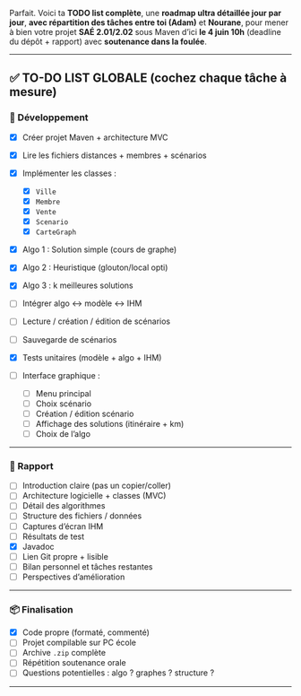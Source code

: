 Parfait. Voici ta **TODO list complète**, une **roadmap ultra détaillée jour par jour**, **avec répartition des tâches entre toi (Adam)** et **Nourane**, pour mener à bien votre projet **SAÉ 2.01/2.02** sous Maven d’ici **le 4 juin 10h** (deadline du dépôt + rapport) avec **soutenance dans la foulée**.

---

## ✅ TO-DO LIST GLOBALE (cochez chaque tâche à mesure)

### 🔧 Développement

* [x] Créer projet Maven + architecture MVC
* [x] Lire les fichiers distances + membres + scénarios
* [x] Implémenter les classes :

  * [x] `Ville`
  * [x] `Membre`
  * [x] `Vente`
  * [x] `Scenario`
  * [x] `CarteGraph`
* [x] Algo 1 : Solution simple (cours de graphe)
* [x] Algo 2 : Heuristique (glouton/local opti)
* [x] Algo 3 : k meilleures solutions
* [ ] Intégrer algo ↔ modèle ↔ IHM
* [ ] Lecture / création / édition de scénarios
* [ ] Sauvegarde de scénarios
* [x] Tests unitaires (modèle + algo + IHM)
* [ ] Interface graphique :

  * [ ] Menu principal
  * [ ] Choix scénario
  * [ ] Création / édition scénario
  * [ ] Affichage des solutions (itinéraire + km)
  * [ ] Choix de l’algo

---

### 📝 Rapport

* [ ] Introduction claire (pas un copier/coller)
* [ ] Architecture logicielle + classes (MVC)
* [ ] Détail des algorithmes
* [ ] Structure des fichiers / données
* [ ] Captures d’écran IHM
* [ ] Résultats de test
* [x] Javadoc
* [ ] Lien Git propre + lisible
* [ ] Bilan personnel et tâches restantes
* [ ] Perspectives d’amélioration

---

### 📦 Finalisation

* [x] Code propre (formaté, commenté)
* [ ] Projet compilable sur PC école
* [ ] Archive `.zip` complète
* [ ] Répétition soutenance orale
* [ ] Questions potentielles : algo ? graphes ? structure ?

---

